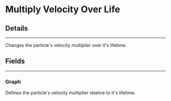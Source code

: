 # Multiply Velocity Over Life

## Details

---

Changes the particle's velocity multiplier over it's lifetime.

## Fields

---

### Graph

Defines the particle's velocity multiplier relative to it's lifetime.
